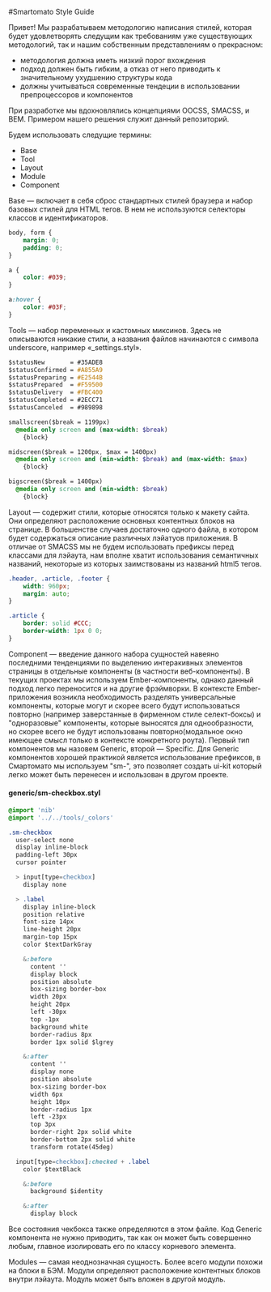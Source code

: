 #Smartomato Style Guide

Привет! Мы разрабатываем методологию написания стилей, которая будет удовлетворять следущим как требованиям уже существующих методологий, так и нашим собственным представлениям о прекрасном:

* методология должна иметь низкий порог вхождения
* подход должен быть гибким, а отказ от него приводить к значительному ухудшению структуры кода
* должны учитываться современные тендеции в использовании препроцессоров и компонентов

При разработке мы вдохновлялись концепциями OOCSS, SMACSS, и BEM. Примером нашего решения служит данный репозиторий.

Будем использовать следущие термины:
* Base
* Tool
* Layout
* Module
* Component

Base — включает в себя сброс стандартных стилей браузера и набор базовых стилей для HTML тегов. В нем не используются селекторы классов и идентификаторов.
```css
body, form {
    margin: 0;
    padding: 0;
}

a {
    color: #039;
}

a:hover {
    color: #03F;    
}
```

Tools — набор переменных и кастомных миксинов. Здесь не описываются никакие стили, а названия файлов начинаются с символа underscore, например «_settings.styl».

```sass
$statusNew       = #35ADE8
$statusConfirmed = #A855A9
$statusPreparing = #E2544B
$statusPrepared  = #F59500
$statusDelivery  = #FBC400
$statusCompleted = #2ECC71
$statusCanceled  = #989898

smallscreen($break = 1199px)
  @media only screen and (max-width: $break)
    {block}

midscreen($break = 1200px, $max = 1400px)
  @media only screen and (min-width: $break) and (max-width: $max)
    {block}

bigscreen($break = 1400px)
  @media only screen and (min-width: $break)
    {block}

```

Layout — содержит стили, которые относятся только к макету сайта. Они определяют расположение основных контентных блоков на странице. В большенстве случаев достаточно одного файла, в котором будет содержаться описание различных лэйатуов приложения. В отличае от SMACSS мы не будем использовать префиксы перед классами для лэйаута, нам вполне хватит использования семантичных названий, некоторые из которых заимствованы из названий html5 тегов.

```css
.header, .article, .footer {
    width: 960px;
    margin: auto;
}

.article {
    border: solid #CCC;
    border-width: 1px 0 0;
}

```

Component — введение данного набора сущностей навеяно последними тенденциями по выделению интеракивных элементов страницы в отдельные компоненты (в частности веб-компоненты). В текущих проектах мы используем Ember-компоненты, однако данный подход легко переносится и на другие фрэймворки. В контексте Ember-приложения возникла необходимость разделять универсальные компоненты, которые могут и скорее всего будут использоваться повторно (например заверстанные  в фирменном стиле селект-боксы) и "одноразовые" компоненты, которые выносятся для однообразности, но скорее всего не будут использованы повторно(модальное окно имеющее смысл только в контексте конкретного роута). Первый тип компонентов мы назовем Generic, второй — Specific. Для Generic компонентов хорошей практикой является использование префиксов, в Смартомато мы используем "sm-", это позволяет создать ui-kit который легко может быть перенесен и использован в другом проекте. 

#### generic/sm-checkbox.styl
```sass
@import 'nib'
@import '../../tools/_colors'

.sm-checkbox
  user-select none
  display inline-block
  padding-left 30px
  cursor pointer

  > input[type=checkbox]
    display none

  > .label
    display inline-block
    position relative
    font-size 14px
    line-height 20px
    margin-top 15px
    color $textDarkGray

    &:before
      content ''
      display block
      position absolute
      box-sizing border-box
      width 20px
      height 20px
      left -30px
      top -1px
      background white
      border-radius 8px
      border 1px solid $lgrey

    &:after
      content ''
      display none
      position absolute
      box-sizing border-box
      width 6px
      height 10px
      border-radius 1px
      left -23px
      top 3px
      border-right 2px solid white
      border-bottom 2px solid white
      transform rotate(45deg)

  input[type=checkbox]:checked + .label
    color $textBlack

    &:before
      background $identity

    &:after
      display block


```
Все состояния чекбокса также определяются в этом файле. Код Generic компонента не нужно приводить, так как он может быть совершенно любым, главное изолировать его по классу корневого элемента.

Modules — самая неоднозначная сущность. Более всего модули похожи на блоки в БЭМ. Модули определяют расположение контентных блоков внутри лэйаута. Модуль может быть вложен в другой модуль.






